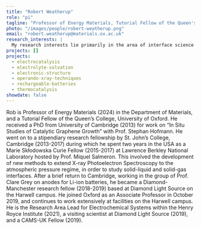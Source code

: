 ```yaml
---
title: "Robert Weatherup"
role: "pi"
tagline: "Professor of Energy Materials, Tutorial Fellow of the Queen's College"
photo: "/images/people/robert-weatherup.png"
email: "robert.weatherup@materials.ox.ac.uk"
research_interests: |
  My research interests lie primarily in the area of interface science – that is understanding the reactions occurring at the interfaces between materials and their environment. This involves developing new reaction environments that enable interface-sensitive probes to be applied in high pressure or liquid environments, and using these techniques to understand both desirable and unwanted reactions that occur at the interfaces between functional materials during operation. This includes electrode-electrolyte interfaces in rechargeable batteries, the surfaces of heterogeneous catalyst materials in gas and liquid environments, and two-dimensional materials growing on top of flat substrates. The group regularly uses X-ray and Neutron sources available at central user facilities, but we are interested in any approach that can tackle the scientific question at hand.
projects: []
projects:
  - electrocatalysis
  - electrolyte-solvation
  - electronic-structure
  - operando-xray-techniques
  - rechargeable-batteries
  - thermocatalysis
showdate: false
---
```


Rob is Professor of Energy Materials (2024) in the Department of Materials, and a Tutorial Fellow of the Queen’s College, University of Oxford. He received a PhD from University of Cambridge (2013) for work on “In Situ Studies of Catalytic Graphene Growth” with Prof. Stephan Hofmann. He went on to a stipendiary research fellowship by St. John’s College, Cambridge (2013-2017) during which he spent two years in the USA as a Marie Skłodowska Curie Fellow (2015-2017) at Lawrence Berkley National Laboratory hosted by Prof. Miquel Salmeron. This involved the development of new methods to extend X-ray Photoelectron Spectroscopy to the atmospheric pressure regime, in order to study solid-liquid and solid-gas interfaces. After a brief return to Cambridge, working in the group of Prof. Clare Grey on anodes for Li-ion batteries, he became a Diamond-Manchester research fellow (2018-2019) based at Diamond Light Source on the Harwell campus. He joined Oxford as an Associate Professor in October 2019, and continues to work extensively at facilities on the Harwell campus. He is the Research Area Lead for Electrochemical Systems within the Henry Royce Institute (2021), a visiting scientist at Diamond Light Source (2019), and a CAMS-UK Fellow (2019).
